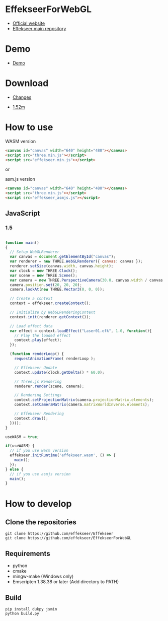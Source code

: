 # EffekseerForWebGL

- [Official website](http://effekseer.github.io)
- [Effekseer main repository](https://github.com/effekseer/Effekseer)

# Demo

- [Demo](https://effekseer.github.io/EffekseerForWebGL/Sample/index.html)

# Download

- [Changes](CHANGES)

- [1.52m](https://github.com/effekseer/EffekseerForWebGL/releases/download/152m/EffekseerForWebGL152m.zip)


# How to use

WASM version

```html
<canvas id="canvas" width="640" height="480"></canvas>
<script src="three.min.js"></script>
<script src="effekseer.min.js"></script>
```

or

asm.js version

```html
<canvas id="canvas" width="640" height="480"></canvas>
<script src="three.min.js"></script>
<script src="effekseer_asmjs.js"></script>
```

## JavaScript

### 1.5

```js

function main()
{
  // Setup WebGLRenderer
  var canvas = document.getElementById("canvas");
  var renderer = new THREE.WebGLRenderer({ canvas: canvas });
  renderer.setSize(canvas.width, canvas.height);
  var clock = new THREE.Clock();
  var scene = new THREE.Scene();
  var camera = new THREE.PerspectiveCamera(30.0, canvas.width / canvas.height, 1, 1000);
  camera.position.set(20, 20, 20);
  camera.lookAt(new THREE.Vector3(0, 0, 0));

  // Create a context
  context = effekseer.createContext();

  // Initialize by WebGLRenderingContext
  context.init(renderer.getContext());

  // Load effect data
  var effect = context.loadEffect("Laser01.efk", 1.0, function(){
    // Play the loaded effect
    context.play(effect);
  });

  (function renderLoop() {
    requestAnimationFrame( renderLoop );

    // Effekseer Update
    context.update(clock.getDelta() * 60.0);

    // Three.js Rendering
    renderer.render(scene, camera);

    // Rendering Settings
    context.setProjectionMatrix(camera.projectionMatrix.elements);
    context.setCameraMatrix(camera.matrixWorldInverse.elements);

    // Effekseer Rendering
    context.draw();
  })();
}

useWASM = true;

if(useWASM) {
  // if you use wasm version
  effekseer.initRuntime('effekseer.wasm', () => {
    main();
  });
} else {
  // if you use asmjs version
  main();
}

```

# How to develop

## Clone the repositories

```
git clone https://github.com/effekseer/Effekseer
git clone https://github.com/effekseer/EffekseerForWebGL
```

## Requirements

- python
- cmake
- mingw-make (Windows only)
- Emscripten 1.38.38 or later (Add directory to PATH)

## Build

```
pip install dukpy jsmin
python build.py
```
